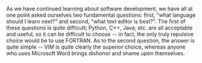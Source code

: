 As we have continued learning about software development, we have all at one
point asked ourselves two fundamental questions: first, "what language should I
learn next?" and second, "what text editor is best?". The first of these
questions is quite difficult; Python, C++, Java, etc. are all acceptable and
useful, so it can be difficult to choose -- in fact, the only truly repulsive
choice would be to use FORTRAN. As to the second
question, the answer is quite simple -- VIM is quite clearly the
superior choice, whereas anyone who uses Microsoft Word brings dishonor and
shame upon themselves.

